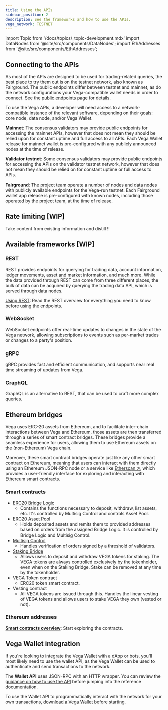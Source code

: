 ```yaml
---
title: Using the APIs
sidebar_position: 2
description: See the frameworks and how to use the APIs.
vega_network: TESTNET
---
```


import Topic from '/docs/topics/_topic-development.mdx'
import DataNodes from '@site/src/components/DataNodes';
import EthAddresses from '@site/src/components/EthAddresses';

<Topic />

## Connecting to the APIs
As most of the APIs are designed to be used for trading-related queries, the best place to try them out is on the testnet network, also known as Fairground. The public endpoints differ between testnet and mainnet, as do the network configurations your Vega-compatible wallet needs in order to connect. See the [public endpoints page](./public-endpoints.md) for details. 

To use the Vega APIs, a developer will need access to a network-compatible instance of the relevant software, depending on their goals: core node, data node, and/or Vega Wallet.

**Mainnet**: The consensus validators may provide public endpoints for accessing the mainnet APIs, however that does not mean they should be relied upon for constant uptime and full access to all APIs. Each Vega Wallet release for mainnet wallet is pre-configured with any publicly announced nodes at the time of release.

**Validator testnet**: Some consensus validators may provide public endpoints for accessing the APIs on the validator testnet network, however that does not mean they should be relied on for constant uptime or full access to APIs.

**Fairground**: The project team operate a number of nodes and data nodes with publicly available endpoints for the Vega-run testnet. Each Fairground wallet app release is pre-configured with known nodes, including those operated by the project team, at the time of release.

## Rate limiting [WIP]

Take content from existing information and distill !! 

## Available frameworks [WIP]

### REST
REST provides endpoints for querying for trading data, account information, ledger movements, asset and market information, and much more. While the data provided through REST can come from three different places, the bulk of data can be acquired by querying the trading data API, which is served through data nodes.

[Using REST](./rest/overview.md): Read the REST overview for everything you need to know before using the endpoints.

### WebSocket
WebSocket endpoints offer real-time updates to changes in the state of the Vega network, allowing subscriptions to events such as per-market trades or changes to a party's position.

### gRPC
gRPC provides fast and efficient communication, and supports near real time streaming of updates from Vega.

### GraphQL
GraphQL is an alternative to REST, that can be used to craft more complex queries. 

## Ethereum bridges
Vega uses ERC-20 assets from Ethereum, and to facilitate inter-chain interactions between Vega and Ethereum, those assets are then transferred through a series of smart contract bridges. These bridges provide a seamless experience for users, allowing them to use Ethereum assets on the (non-Ethereum) Vega chain.

Moreover, these smart contract bridges operate just like any other smart contract on Ethereum, meaning that users can interact with them directly using an Ethereum JSON-RPC node or a service like [Etherscan ↗](https://etherscan.io/), which provides a user-friendly interface for exploring and interacting with Ethereum smart contracts.

### Smart contracts

* [ERC20 Bridge Logic](./bridge/contracts/ERC20_Bridge_Logic.md)
  * Contains the functions necessary to deposit, withdraw, list assets, etc. It's controlled by Multisig Control and controls Asset Pool.
* [ERC20 Asset Pool](./bridge/contracts/ERC20_Asset_Pool.md)
  * Holds deposited assets and remits them to provided addresses based on orders from the assigned Bridge Logic. It is controlled by Bridge Logic and Multisig Control.
* [Multisig Control](./bridge/contracts/MultisigControl.md)
  * Handles verification of orders signed by a threshold of validators. 
* [Staking Bridge](./bridge/contracts/Vega_Staking_Bridge.md)
  * Allows users to deposit and withdraw VEGA tokens for staking. The VEGA tokens are always controlled exclusively by the tokenholder, even when on the Staking Bridge. Stake can be removed at any time by the tokenholder.
* VEGA Token contract
  * ERC20 token smart contract.
* Vesting contract
  * All VEGA tokens are issued through this. Handles the linear vesting of VEGA tokens and allows users to stake VEGA they own (vested or not).

### Ethereum addresses
<EthAddresses frontMatter={frontMatter} />

**[Smart contracts overview](./bridge/index.md)**: Start exploring the contracts.

## Vega Wallet integration
If you're looking to integrate the Vega Wallet with a dApp or bots, you'll most likely need to use the wallet API, as the Vega Wallet can be used to authenticate and send transactions to the network.

The **Wallet API** uses JSON-RPC with an HTTP wrapper. You can review the [guidance on how to use the API](./vega-wallet/before-you-start.md) before jumping into the reference documentation. 

To use the Wallet API to programmatically interact with the network for your own transactions, [download a Vega Wallet](../tools/vega-wallet/index.md) before starting.
